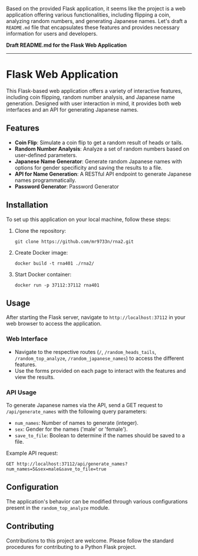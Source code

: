 Based on the provided Flask application, it seems like the project is a web application offering various functionalities, including flipping a coin, analyzing random numbers, and generating Japanese names. Let's draft a `README.md` file that encapsulates these features and provides necessary information for users and developers.

**Draft README.md for the Flask Web Application**

---

# Flask Web Application

This Flask-based web application offers a variety of interactive features, including coin flipping, random number analysis, and Japanese name generation. Designed with user interaction in mind, it provides both web interfaces and an API for generating Japanese names.

## Features

- **Coin Flip**: Simulate a coin flip to get a random result of heads or tails.
- **Random Number Analysis**: Analyze a set of random numbers based on user-defined parameters.
- **Japanese Name Generator**: Generate random Japanese names with options for gender specificity and saving the results to a file.
- **API for Name Generation**: A RESTful API endpoint to generate Japanese names programmatically.
- **Password Generator**: Password Generator

## Installation

To set up this application on your local machine, follow these steps:

1. Clone the repository:
   ```
   git clone https://github.com/mr9733n/rna2.git
   ```
2. Create Docker image:
   ```
   docker build -t rna401 ./rna2/
   ```
3. Start Docker container:
   ```
   docker run -p 37112:37112 rna401
   ```

## Usage

After starting the Flask server, navigate to `http://localhost:37112` in your web browser to access the application.

### Web Interface

- Navigate to the respective routes (`/`, `/random_heads_tails`, `/random_top_analyze`, `/random_japanese_names`) to access the different features.
- Use the forms provided on each page to interact with the features and view the results.

### API Usage

To generate Japanese names via the API, send a GET request to `/api/generate_names` with the following query parameters:

- `num_names`: Number of names to generate (integer).
- `sex`: Gender for the names ('male' or 'female').
- `save_to_file`: Boolean to determine if the names should be saved to a file.

Example API request:
```
GET http://localhost:37112/api/generate_names?num_names=5&sex=male&save_to_file=true
```

## Configuration

The application's behavior can be modified through various configurations present in the `random_top_analyze` module.

## Contributing

Contributions to this project are welcome. Please follow the standard procedures for contributing to a Python Flask project.



